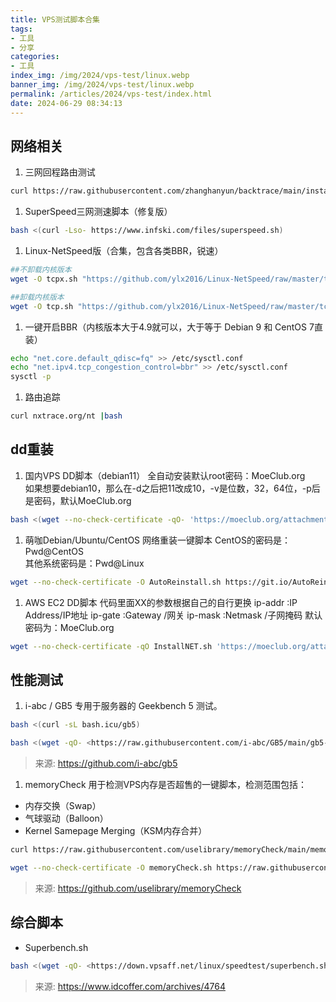 ```yaml
---
title: VPS测试脚本合集
tags:
- 工具
- 分享
categories: 
- 工具
index_img: /img/2024/vps-test/linux.webp
banner_img: /img/2024/vps-test/linux.webp
permalink: /articles/2024/vps-test/index.html
date: 2024-06-29 08:34:13
---
```


## 网络相关

1. 三网回程路由测试
```bash
curl https://raw.githubusercontent.com/zhanghanyun/backtrace/main/install.sh -sSf | sh
```
1. SuperSpeed三网测速脚本（修复版）
```bash
bash <(curl -Lso- https://www.infski.com/files/superspeed.sh)
```
1. Linux-NetSpeed版（合集，包含各类BBR，锐速）
```bash
##不卸载内核版本
wget -O tcpx.sh "https://github.com/ylx2016/Linux-NetSpeed/raw/master/tcpx.sh" && chmod +x tcpx.sh && ./tcpx.sh

##卸载内核版本
wget -O tcp.sh "https://github.com/ylx2016/Linux-NetSpeed/raw/master/tcp.sh" && chmod +x tcp.sh && ./tcp.sh
```
1. 一键开启BBR（内核版本大于4.9就可以，大于等于 Debian 9 和 CentOS 7直装）
```bash
echo "net.core.default_qdisc=fq" >> /etc/sysctl.conf
echo "net.ipv4.tcp_congestion_control=bbr" >> /etc/sysctl.conf
sysctl -p
```
1. 路由追踪
```bash
curl nxtrace.org/nt |bash
```
## dd重装
1. 国内VPS DD脚本（debian11） 
全自动安装默认root密码：MoeClub.org     
如果想要debian10，那么在-d之后把11改成10，-v是位数，32，64位，-p后是密码，默认MoeClub.org 
```bash
bash <(wget --no-check-certificate -qO- 'https://moeclub.org/attachment/LinuxShell/InstallNET.sh') -d 11 -v 64 -a -p MoeClub.org --mirror 'http://mirrors.ustc.edu.cn/debian/'
```
1. 萌咖Debian/Ubuntu/CentOS 网络重装一键脚本
CentOS的密码是：Pwd@CentOS      
其他系统密码是：Pwd@Linux
```bash
wget --no-check-certificate -O AutoReinstall.sh https://git.io/AutoReinstall.sh && bash AutoReinstall.sh
```
1. AWS EC2 DD脚本
代码里面XX的参数根据自己的自行更换
ip-addr :IP Address/IP地址
ip-gate :Gateway /网关
ip-mask :Netmask /子网掩码
默认密码为：MoeClub.org
```bash
wget --no-check-certificate -qO InstallNET.sh 'https://moeclub.org/attachment/LinuxShell/InstallNET.sh' && chmod a+x InstallNET.sh && bash InstallNET.sh -d 11 -v 64 -a --ip-addr 172.x.x.x --ip-gate 172.26.x.x --ip-mask 255.255.240.0 --mirror 'http://mirror.xtom.com.hk/debian/'
```

## 性能测试
1. i-abc / GB5
专用于服务器的 Geekbench 5 测试。
```bash
bash <(curl -sL bash.icu/gb5)
```
```bash
bash <(wget -qO- <https://raw.githubusercontent.com/i-abc/GB5/main/gb5-test.sh>)
```
> 来源: https://github.com/i-abc/gb5

1. memoryCheck
用于检测VPS内存是否超售的一键脚本，检测范围包括：
* 内存交换（Swap）
* 气球驱动（Balloon）
* Kernel Samepage Merging（KSM内存合并）
```bash
curl https://raw.githubusercontent.com/uselibrary/memoryCheck/main/memoryCheck.sh | bash
```
```bash
wget --no-check-certificate -O memoryCheck.sh https://raw.githubusercontent.com/uselibrary/memoryCheck/main/memoryCheck.sh && chmod +x memoryCheck.sh && bash memoryCheck.sh
```
> 来源: https://github.com/uselibrary/memoryCheck


## 综合脚本
* Superbench.sh
```bash
bash <(wget -qO- <https://down.vpsaff.net/linux/speedtest/superbench.sh>)
```

> 来源: https://www.idcoffer.com/archives/4764


